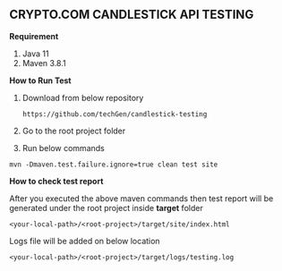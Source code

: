CRYPTO.COM CANDLESTICK API TESTING
-

**Requirement**
1) Java 11
2) Maven 3.8.1


**How to Run Test**

1) Download from below repository
   ```
   https://github.com/techGen/candlestick-testing
   ```
2) Go to the root project folder

3) Run below commands
```
mvn -Dmaven.test.failure.ignore=true clean test site
```

**How to check test report**

After you executed the above maven commands then test report will be generated under the root project inside **target** folder
```
<your-local-path>/<root-project>/target/site/index.html
```
Logs file will be added on below location
```
<your-local-path>/<root-project>/target/logs/testing.log
```
